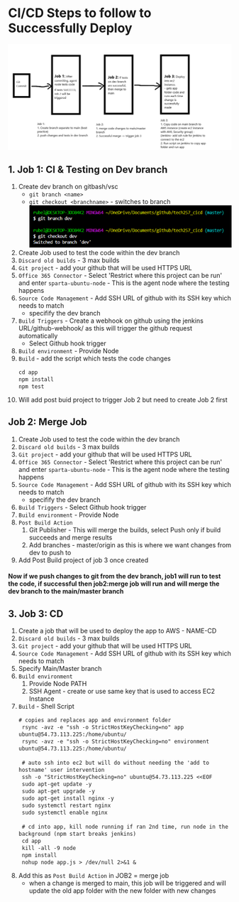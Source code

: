 # CI/CD Steps to follow to Successfully Deploy
![Alt text](Images/cicd-diagram.png)
## 1. Job 1: CI & Testing on Dev branch
1. Create dev branch on gitbash/vsc
   - `git branch <name>`
   - `git checkout <branchname>` - switches to branch
   ![Alt text](Images/dev-branch.png)
2. Create Job used to test the code within the dev branch
3. `Discard old builds` - 3 max builds
4. `Git project` - add your github that will be used HTTPS URL
5. `Office 365 Connector` - Select 'Restrict where this project can be run' and enter `sparta-ubuntu-node` - This is the agent node where the testing happens
6. `Source Code Management` - Add SSH URL of github with its SSH key which needs to match
   - specifify the dev branch 
7. `Build Triggers` - Create a webhook on github using the jenkins URL/github-webhook/ as this will trigger the github request automatically
   - Select Github hook trigger
8.  `Build environment` - Provide Node
9.  `Build` - add the script which tests the code changes
    ```
    cd app
    npm install
    npm test
    ```
8. Will add post buid project to trigger Job 2 but need to create Job 2 first

## Job 2: Merge Job
1. Create Job used to test the code within the dev branch
3. `Discard old builds` - 3 max builds
4. `Git project` - add your github that will be used HTTPS URL
5. `Office 365 Connector` - Select 'Restrict where this project can be run' and enter `sparta-ubuntu-node` - This is the agent node where the testing happens
6. `Source Code Management` - Add SSH URL of github with its SSH key which needs to match
   - specifify the dev branch 
7. `Build Triggers` - Select Github hook trigger
8.  `Build environment` - Provide Node
9.  `Post Build Action`
    1. Git Publisher - This will merge the builds, select Push only if build succeeds and merge results
    2. Add branches - master/origin as this is where we want changes from dev to push to
10. Add Post Build project of job 3 once created 

#### Now if we push changes to git from the dev branch, job1 will run to test the code, if successful then job2:merge job will run and will merge the dev branch to the main/master branch

## 3. Job 3: CD
1. Create a job that will be used to deploy the app to AWS - NAME-CD
2. `Discard old builds` - 3 max builds
3. `Git project` - add your github that will be used HTTPS URL
4. `Source Code Management` - Add SSH URL of github with its SSH key which needs to match
5. Specify Main/Master branch
6. `Build environment` 
   1. Provide Node PATH
   2. SSH Agent - create or use same key that is used to access EC2 Instance
7. `Build` - Shell Script
   ```
   # copies and replaces app and environment folder
    rsync -avz -e "ssh -o StrictHostKeyChecking=no" app ubuntu@54.73.113.225:/home/ubuntu/
    rsync -avz -e "ssh -o StrictHostKeyChecking=no" environment ubuntu@54.73.113.225:/home/ubuntu/

    # auto ssh into ec2 but will do without needing the 'add to hostname' user intervention
    ssh -o "StrictHostKeyChecking=no" ubuntu@54.73.113.225 <<EOF
	sudo apt-get update -y
    sudo apt-get upgrade -y
    sudo apt-get install nginx -y
    sudo systemctl restart nginx
    sudo systemctl enable nginx

    # cd into app, kill node running if ran 2nd time, run node in the background (npm start breaks jenkins)
	cd app
    kill -all -9 node
	npm install
    nohup node app.js > /dev/null 2>&1 &
   ```
8. Add this as `Post Build Action` in JOB2 = merge job
   - when a change is merged to main, this job will be triggered and will update the old app folder with the new folder with new changes

#### 